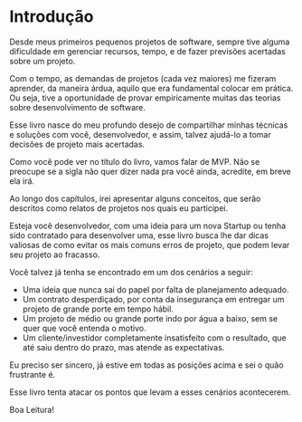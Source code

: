 # Introdução

Desde meus primeiros pequenos projetos de software, sempre tive alguma 
dificuldade em gerenciar recursos, tempo, e de fazer previsões acertadas
sobre um projeto.

Com o tempo, as demandas de projetos (cada vez maiores) me fizeram aprender,
da maneira árdua, aquilo que era fundamental colocar em prática. Ou seja,
tive a oportunidade de provar empiricamente muitas das teorias sobre
desenvolvimento de software.

Esse livro nasce do meu profundo desejo de compartilhar minhas técnicas e
soluções com você, desenvolvedor, e assim, talvez ajudá-lo a tomar
decisões de projeto mais acertadas.

Como você pode ver no título do livro, vamos falar de MVP. Não se preocupe
se a sigla não quer dizer nada pra você ainda, acredite, em breve ela irá.

Ao longo dos capítulos, irei apresentar alguns conceitos, que serão 
descritos como relatos de projetos nos quais eu participei.

Esteja você desenvolvedor, com uma ideia para um nova Startup ou tenha sido
contratado para desenvolver uma, esse livro busca lhe dar dicas valiosas
de como evitar os mais comuns erros de projeto, que podem levar seu projeto ao 
fracasso.

Você talvez já tenha se encontrado em um dos cenários a seguir:

- Uma ideia que nunca sai do papel por falta de planejamento adequado.
- Um contrato desperdiçado, por conta da insegurança em entregar um projeto de grande porte em tempo hábil.
- Um projeto de médio ou grande porte indo por água a baixo, sem se quer que você entenda o motivo.
- Um cliente/investidor completamente insatisfeito com o resultado, que até saiu dentro do prazo, mas atende as expectativas.

Eu preciso ser sincero, já estive em todas as posições acima e sei
o quão frustrante é.

Esse livro tenta atacar os pontos que levam a esses cenários acontecerem.

Boa Leitura!
